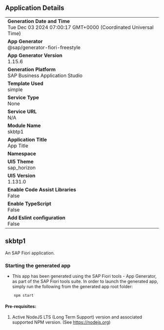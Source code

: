 ## Application Details
|               |
| ------------- |
|**Generation Date and Time**<br>Tue Dec 03 2024 07:00:17 GMT+0000 (Coordinated Universal Time)|
|**App Generator**<br>@sap/generator-fiori-freestyle|
|**App Generator Version**<br>1.15.6|
|**Generation Platform**<br>SAP Business Application Studio|
|**Template Used**<br>simple|
|**Service Type**<br>None|
|**Service URL**<br>N/A|
|**Module Name**<br>skbtp1|
|**Application Title**<br>App Title|
|**Namespace**<br>|
|**UI5 Theme**<br>sap_horizon|
|**UI5 Version**<br>1.131.0|
|**Enable Code Assist Libraries**<br>False|
|**Enable TypeScript**<br>False|
|**Add Eslint configuration**<br>False|

## skbtp1

An SAP Fiori application.

### Starting the generated app

-   This app has been generated using the SAP Fiori tools - App Generator, as part of the SAP Fiori tools suite.  In order to launch the generated app, simply run the following from the generated app root folder:

```
    npm start
```

#### Pre-requisites:

1. Active NodeJS LTS (Long Term Support) version and associated supported NPM version.  (See https://nodejs.org)


